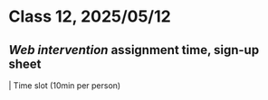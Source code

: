# Class 12, 2025/05/12

## *Web intervention* assignment time, sign-up sheet

| Time slot (10min per person)
